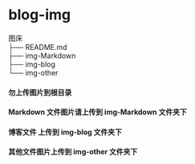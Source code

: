 <!--
 * @Author: hly
 * @Description: 
 * @Date: 2022-06-02 10:34:41
 * @LastEditTime: 2022-06-02 11:05:35
 * @FilePath: /blog-img/README.md
-->
# blog-img
图床  
├── README.md  
├── img-Markdown  
├── img-blog  
└── img-other  

#### 勿上传图片到根目录  

#### Markdown 文件图片请上传到 img-Markdown 文件夹下  

#### 博客文件 上传到 img-blog 文件夹下 

#### 其他文件图片上传到 img-other 文件夹下  


